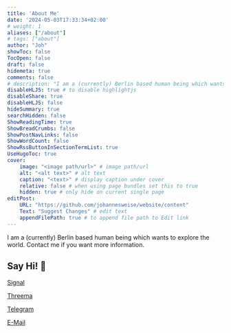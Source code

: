 ```yaml
---
title: 'About Me'
date: '2024-05-03T17:33:34+02:00'
# weight: 1
aliases: ["/about"]
# tags: ["about"]
author: "Joh"
showToc: false
TocOpen: false
draft: false
hidemeta: true
comments: false
# description: "I am a (currently) Berlin based human being which wants to explore the world. Contact me if you want more information."
disableHLJS: true # to disable highlightjs
disableShare: true
disableHLJS: false
hideSummary: true
searchHidden: false
ShowReadingTime: true
ShowBreadCrumbs: false
ShowPostNavLinks: false
ShowWordCount: false
ShowRssButtonInSectionTermList: true
UseHugoToc: true
cover:
    image: "<image path/url>" # image path/url
    alt: "<alt text>" # alt text
    caption: "<text>" # display caption under cover
    relative: false # when using page bundles set this to true
    hidden: true # only hide on current single page
editPost:
    URL: "https://github.com/johannesweise/website/content"
    Text: "Suggest Changes" # edit text
    appendFilePath: true # to append file path to Edit link
---
```

I am a (currently) Berlin based human being which wants to explore the world. Contact me if you want more information.
## Say Hi! &#128075;
[Signal](https://signal.me/#eu/CVNx3S-ehZz1vrq0OeFXNdqd7R5VYHMTELdTRp5aI3TeaBCkXkZJZIUxvvYVSy0V)

[Threema](https://threema.id/ZBRPZWJ2)

[Telegram](https://t.me/wj0_15_7h15)

[E-Mail](mailto:joh@jweise.de)